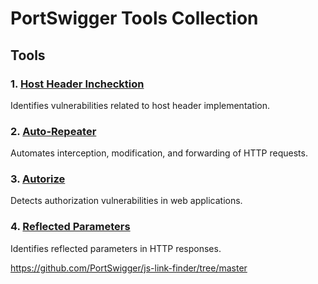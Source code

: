 # PortSwigger Tools Collection

## Tools

### 1. [Host Header Inchecktion](https://github.com/portswigger/host-header-inchecktion)
Identifies vulnerabilities related to host header implementation.

### 2. [Auto-Repeater](https://github.com/portswigger/auto-repeater)
Automates interception, modification, and forwarding of HTTP requests.

### 3. [Autorize](https://github.com/portswigger/autorize)
Detects authorization vulnerabilities in web applications.

### 4. [Reflected Parameters](https://github.com/portswigger/reflected-parameters)
Identifies reflected parameters in HTTP responses.


https://github.com/PortSwigger/js-link-finder/tree/master
